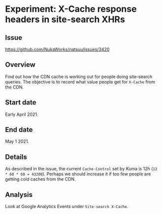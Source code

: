 # Experiment: X-Cache response headers in site-search XHRs

## Issue

<https://github.com/NukaWorks/natsuu/issues/3420>

## Overview

Find out how the CDN cache is working out for people doing site-search queries.
The objective is to record what value people get for `X-Cache` from the CDN.

## Start date

Early April 2021.

## End date

May 1 2021.

## Details

As described in the issue, the current `Cache-Control` set by Kuma is 12h
(`12 * 60 * 60 = 43200`).
Perhaps we should increase it if too few people are getting cold caches from
the CDN.

## Analysis

Look at Google Analytics Events under `Site-search X-Cache`.
